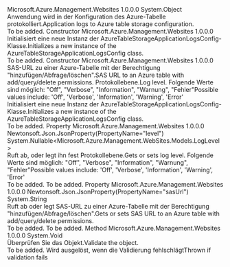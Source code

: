 <Type Name="AzureTableStorageApplicationLogsConfig" FullName="Microsoft.Azure.Management.WebSites.Models.AzureTableStorageApplicationLogsConfig">
  <TypeSignature Language="C#" Value="public class AzureTableStorageApplicationLogsConfig" />
  <TypeSignature Language="ILAsm" Value=".class public auto ansi beforefieldinit AzureTableStorageApplicationLogsConfig extends System.Object" />
  <TypeSignature Language="DocId" Value="T:Microsoft.Azure.Management.WebSites.Models.AzureTableStorageApplicationLogsConfig" />
  <TypeSignature Language="VB.NET" Value="Public Class AzureTableStorageApplicationLogsConfig" />
  <TypeSignature Language="F#" Value="type AzureTableStorageApplicationLogsConfig = class" />
  <AssemblyInfo>
    <AssemblyName>Microsoft.Azure.Management.Websites</AssemblyName>
    <AssemblyVersion>1.0.0.0</AssemblyVersion>
  </AssemblyInfo>
  <Base>
    <BaseTypeName>System.Object</BaseTypeName>
  </Base>
  <Interfaces />
  <Docs>
    <summary>
            <span data-ttu-id="ffc11-101">Anwendung wird in der Konfiguration des Azure-Tabelle protokolliert.</span><span class="sxs-lookup"><span data-stu-id="ffc11-101">Application logs to Azure table storage configuration.</span></span>
            </summary>
    <remarks>To be added.</remarks>
  </Docs>
  <Members>
    <Member MemberName=".ctor">
      <MemberSignature Language="C#" Value="public AzureTableStorageApplicationLogsConfig ();" />
      <MemberSignature Language="ILAsm" Value=".method public hidebysig specialname rtspecialname instance void .ctor() cil managed" />
      <MemberSignature Language="DocId" Value="M:Microsoft.Azure.Management.WebSites.Models.AzureTableStorageApplicationLogsConfig.#ctor" />
      <MemberSignature Language="VB.NET" Value="Public Sub New ()" />
      <MemberType>Constructor</MemberType>
      <AssemblyInfo>
        <AssemblyName>Microsoft.Azure.Management.Websites</AssemblyName>
        <AssemblyVersion>1.0.0.0</AssemblyVersion>
      </AssemblyInfo>
      <Parameters />
      <Docs>
        <summary>
            <span data-ttu-id="ffc11-102">Initialisiert eine neue Instanz der AzureTableStorageApplicationLogsConfig-Klasse.</span><span class="sxs-lookup"><span data-stu-id="ffc11-102">Initializes a new instance of the AzureTableStorageApplicationLogsConfig class.</span></span>
            </summary>
        <remarks>To be added.</remarks>
      </Docs>
    </Member>
    <Member MemberName=".ctor">
      <MemberSignature Language="C#" Value="public AzureTableStorageApplicationLogsConfig (string sasUrl, Nullable&lt;Microsoft.Azure.Management.WebSites.Models.LogLevel&gt; level = null);" />
      <MemberSignature Language="ILAsm" Value=".method public hidebysig specialname rtspecialname instance void .ctor(string sasUrl, valuetype System.Nullable`1&lt;valuetype Microsoft.Azure.Management.WebSites.Models.LogLevel&gt; level) cil managed" />
      <MemberSignature Language="DocId" Value="M:Microsoft.Azure.Management.WebSites.Models.AzureTableStorageApplicationLogsConfig.#ctor(System.String,System.Nullable{Microsoft.Azure.Management.WebSites.Models.LogLevel})" />
      <MemberSignature Language="VB.NET" Value="Public Sub New (sasUrl As String, Optional level As Nullable(Of LogLevel) = null)" />
      <MemberSignature Language="F#" Value="new Microsoft.Azure.Management.WebSites.Models.AzureTableStorageApplicationLogsConfig : string * Nullable&lt;Microsoft.Azure.Management.WebSites.Models.LogLevel&gt; -&gt; Microsoft.Azure.Management.WebSites.Models.AzureTableStorageApplicationLogsConfig" Usage="new Microsoft.Azure.Management.WebSites.Models.AzureTableStorageApplicationLogsConfig (sasUrl, level)" />
      <MemberType>Constructor</MemberType>
      <AssemblyInfo>
        <AssemblyName>Microsoft.Azure.Management.Websites</AssemblyName>
        <AssemblyVersion>1.0.0.0</AssemblyVersion>
      </AssemblyInfo>
      <Parameters>
        <Parameter Name="sasUrl" Type="System.String" />
        <Parameter Name="level" Type="System.Nullable&lt;Microsoft.Azure.Management.WebSites.Models.LogLevel&gt;" />
      </Parameters>
      <Docs>
        <param name="sasUrl"><span data-ttu-id="ffc11-103">SAS-URL zu einer Azure-Tabelle mit der Berechtigung "hinzufügen/Abfrage/löschen".</span><span class="sxs-lookup"><span data-stu-id="ffc11-103">SAS URL to an Azure table with add/query/delete permissions.</span></span></param>
        <param name="level"><span data-ttu-id="ffc11-104">Protokollebene.</span><span class="sxs-lookup"><span data-stu-id="ffc11-104">Log level.</span></span> <span data-ttu-id="ffc11-105">Folgende Werte sind möglich: "Off", "Verbose", "Information", "Warnung", "Fehler"</span><span class="sxs-lookup"><span data-stu-id="ffc11-105">Possible values include: 'Off', 'Verbose', 'Information', 'Warning', 'Error'</span></span></param>
        <summary>
            <span data-ttu-id="ffc11-106">Initialisiert eine neue Instanz der AzureTableStorageApplicationLogsConfig-Klasse.</span><span class="sxs-lookup"><span data-stu-id="ffc11-106">Initializes a new instance of the AzureTableStorageApplicationLogsConfig class.</span></span>
            </summary>
        <remarks>To be added.</remarks>
      </Docs>
    </Member>
    <Member MemberName="Level">
      <MemberSignature Language="C#" Value="public Nullable&lt;Microsoft.Azure.Management.WebSites.Models.LogLevel&gt; Level { get; set; }" />
      <MemberSignature Language="ILAsm" Value=".property instance valuetype System.Nullable`1&lt;valuetype Microsoft.Azure.Management.WebSites.Models.LogLevel&gt; Level" />
      <MemberSignature Language="DocId" Value="P:Microsoft.Azure.Management.WebSites.Models.AzureTableStorageApplicationLogsConfig.Level" />
      <MemberSignature Language="VB.NET" Value="Public Property Level As Nullable(Of LogLevel)" />
      <MemberSignature Language="F#" Value="member this.Level : Nullable&lt;Microsoft.Azure.Management.WebSites.Models.LogLevel&gt; with get, set" Usage="Microsoft.Azure.Management.WebSites.Models.AzureTableStorageApplicationLogsConfig.Level" />
      <MemberType>Property</MemberType>
      <AssemblyInfo>
        <AssemblyName>Microsoft.Azure.Management.Websites</AssemblyName>
        <AssemblyVersion>1.0.0.0</AssemblyVersion>
      </AssemblyInfo>
      <Attributes>
        <Attribute>
          <AttributeName>Newtonsoft.Json.JsonProperty(PropertyName="level")</AttributeName>
        </Attribute>
      </Attributes>
      <ReturnValue>
        <ReturnType>System.Nullable&lt;Microsoft.Azure.Management.WebSites.Models.LogLevel&gt;</ReturnType>
      </ReturnValue>
      <Docs>
        <summary>
            <span data-ttu-id="ffc11-107">Ruft ab, oder legt ihn fest Protokollebene.</span><span class="sxs-lookup"><span data-stu-id="ffc11-107">Gets or sets log level.</span></span> <span data-ttu-id="ffc11-108">Folgende Werte sind möglich: "Off", "Verbose", "Information", "Warnung", "Fehler"</span><span class="sxs-lookup"><span data-stu-id="ffc11-108">Possible values include: 'Off', 'Verbose', 'Information', 'Warning', 'Error'</span></span>
            </summary>
        <value>To be added.</value>
        <remarks>To be added.</remarks>
      </Docs>
    </Member>
    <Member MemberName="SasUrl">
      <MemberSignature Language="C#" Value="public string SasUrl { get; set; }" />
      <MemberSignature Language="ILAsm" Value=".property instance string SasUrl" />
      <MemberSignature Language="DocId" Value="P:Microsoft.Azure.Management.WebSites.Models.AzureTableStorageApplicationLogsConfig.SasUrl" />
      <MemberSignature Language="VB.NET" Value="Public Property SasUrl As String" />
      <MemberSignature Language="F#" Value="member this.SasUrl : string with get, set" Usage="Microsoft.Azure.Management.WebSites.Models.AzureTableStorageApplicationLogsConfig.SasUrl" />
      <MemberType>Property</MemberType>
      <AssemblyInfo>
        <AssemblyName>Microsoft.Azure.Management.Websites</AssemblyName>
        <AssemblyVersion>1.0.0.0</AssemblyVersion>
      </AssemblyInfo>
      <Attributes>
        <Attribute>
          <AttributeName>Newtonsoft.Json.JsonProperty(PropertyName="sasUrl")</AttributeName>
        </Attribute>
      </Attributes>
      <ReturnValue>
        <ReturnType>System.String</ReturnType>
      </ReturnValue>
      <Docs>
        <summary>
            <span data-ttu-id="ffc11-109">Ruft ab oder legt SAS-URL zu einer Azure-Tabelle mit der Berechtigung "hinzufügen/Abfrage/löschen".</span><span class="sxs-lookup"><span data-stu-id="ffc11-109">Gets or sets SAS URL to an Azure table with add/query/delete permissions.</span></span>
            </summary>
        <value>To be added.</value>
        <remarks>To be added.</remarks>
      </Docs>
    </Member>
    <Member MemberName="Validate">
      <MemberSignature Language="C#" Value="public virtual void Validate ();" />
      <MemberSignature Language="ILAsm" Value=".method public hidebysig newslot virtual instance void Validate() cil managed" />
      <MemberSignature Language="DocId" Value="M:Microsoft.Azure.Management.WebSites.Models.AzureTableStorageApplicationLogsConfig.Validate" />
      <MemberSignature Language="VB.NET" Value="Public Overridable Sub Validate ()" />
      <MemberSignature Language="F#" Value="abstract member Validate : unit -&gt; unit&#xA;override this.Validate : unit -&gt; unit" Usage="azureTableStorageApplicationLogsConfig.Validate " />
      <MemberType>Method</MemberType>
      <AssemblyInfo>
        <AssemblyName>Microsoft.Azure.Management.Websites</AssemblyName>
        <AssemblyVersion>1.0.0.0</AssemblyVersion>
      </AssemblyInfo>
      <ReturnValue>
        <ReturnType>System.Void</ReturnType>
      </ReturnValue>
      <Parameters />
      <Docs>
        <summary>
            <span data-ttu-id="ffc11-110">Überprüfen Sie das Objekt.</span><span class="sxs-lookup"><span data-stu-id="ffc11-110">Validate the object.</span></span>
            </summary>
        <remarks>To be added.</remarks>
        <exception cref="T:Microsoft.Rest.ValidationException">
            <span data-ttu-id="ffc11-111">Wird ausgelöst, wenn die Validierung fehlschlägt</span><span class="sxs-lookup"><span data-stu-id="ffc11-111">Thrown if validation fails</span></span>
            </exception>
      </Docs>
    </Member>
  </Members>
</Type>